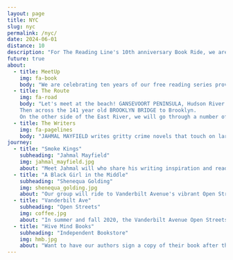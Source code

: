 ```yaml
---
layout: page
title: NYC
slug: nyc
permalink: /nyc/
date: 2024-06-01
distance: 10
description: "For The Reading Line's 10th anniversary Book Ride, we are in New York City. We will ride through Lenapehoking, the ancestral homeland of the Lenape. The name Manhattan comes from their word Mannahatta, meaning island of many hills. We acknowledge the displacement of this region’s original inhabitants and the Lenape diaspora that exists today. We honor the generations of stewards, and we pay our respects to the many diverse Indigenous peoples still connected to this land."
future: true
about:
  - title: MeetUp
    img: fa-book
    body: "We are celebrating ten years of our free reading series providing the opportunity for participants to see the city from a new perspective, from the seat of their bicycle, through authors’ words, and in locations newly imagined as reading salons. For details and registration please go to MEETUP Brompton New York. No bike, no problem. Meet us at our stops along the way using NYC transit. Everyone is welcome!"
  - title: The Route
    img: fa-road
    body: "Let's meet at the beach! GANSEVOORT PENINSULA, Hudson River Park, is lit worthy and perhaps you'll be inspired to pen a piece of poetry. We will cycle south on the Empire State Trail. Off the beaten path in SOUTH COVE, there is a place where land and water, nature and metropolis, past and present, come together. That is where you will hear JAHMAL MAYFIELD read from Smoke Kings. The propulsive novel explores decades of racial tensions through a fictional landscape where the line between justice and revenge is blurred.
    Then across the 141 year old BROOKLYN BRIDGE to Brooklyn.
    On the other side of the East River, we will go through a number of neighborhoods until we reach RED HOOK with a view of the Statue of Liberty. We will cycle up to Prospect Park finishing on Vanderbilt Avenue at a cafe. Here you will be introduced to SHENEQUA GOLDING and her blazingly honest essay collection from a refreshing new voice exploring the in-between moments for Black women and girls, and what it means to simply exist. Total route is 12 miles with plenty of stops."
  - title: The Writers  
    img: fa-pagelines
    body: "JAHMAL MAYFIELD writes gritty crime novels that touch on large social issues. He was born in Virginia but currently resides in New Jersey. In addition to writing, he serves as the director of a nonprofit program that provides employment support to people with disabilities. SHENEQUA GOLDING is a writer and an editor whose work focuses on race, gender, popular culture, and entertainment. A native New Yorker, Golding returned to her roots as an entertainment writer. Her work, both on-camera and in print, has appeared in prominent Black publications such as Vibe and Essence, as well as mainstream outlets, including Complex, the Associated Press, BBC, and Vanity Fair."
journey:
  - title: "Smoke Kings"
    subheading: "Jahmal Mayfield"
    img: jahmal_mayfield.jpg
    about: "Meet Jahmal will who share his writing inspiration and read from his acclaimed debut novel SMOKE KINGS in South Cove. Additionally, Alison Simko, publisher of THE BROADSHEET, will tell her story of publishing Lower Manhattan’s Local Newspaper. We will then cross the East River and cycle to Red Hook. With a view of the Statue of Liberty, meet K. KERIMIAN, the originator of the NONBINARIAN BOOK BIKE, along with some Nonbinarian volunteers who will describe their mobile queer and trans led mobile initiative. The Book Bike is an incredible custom built cargo bike which will open up to provide free queer books for distribution. Donations (books or monetary) are appreciated if people are so inclined."
  - title: "A Black Girl in the Middle"
    subheading: "Shenequa Golding"
    img: shenequa_golding.jpg
    about: "Our group will ride to Vanderbilt Avenue's vibrant Open Streets where we will stop and meet Shenequa who will will engage us with her story of growing up in Queens and read from her debut essay collection memoir A BLACK GIRL IN THE MIDDLE."
  - title: "Vanderbilt Ave"
    subheading: "Open Streets"
    img: coffee.jpg
    about: "In summer and fall 2020, the Vanderbilt Avenue Open Streets program provided desperately needed economic relief to more than twenty neighborhood restaurants, helped keep restaurant workers employed, and created a space for residents and visitors alike to share an afternoon or evening together in a safe way. The program has operated each year since, from spring to fall, with improvements to barriers, clearer demarcation of bicycle lanes, increased programming, and paid staff to operate the Open Street. Here we will keep the book talk going as there are plenty of options for participants to purchase food and drinks!"
  - title: "Hive Mind Books"
    subheading: "Independent Bookstore"
    img: hmb.jpg
    about: "Want to have our authors sign a copy of their book after their readings? We can accommodate that impulse! JULIE WERNERSBACK, founder of the traveling independent bookstore Hive Mind Books, will be on hand with books you can purchase at our reading locations. When we bike, we shop local."
---
```

